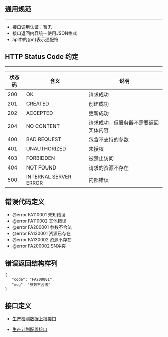 
 
## 通用规范

---

* 接口调用认证：暂无
* 接口返回内容统一使用JSON格式
* api中的{pn}表示通配符

## HTTP Status Code 约定

---

|状态码 |	含义                |   	说明      |
|------ | --------------------- | ------------    |
|200	|OK	                    | 请求成功        |
|201	|CREATED	            | 创建成功        |
|202	|ACCEPTED	            | 更新成功        |
|204	|NO CONTENT	            | 请求成功，但服务器不需要返回实体内容       |
|400	|BAD REQUEST            | 包含不支持的参数|
|401	|UNAUTHORIZED           | 未授权          |
|403	|FORBIDDEN	            | 被禁止访问      |
|404	|NOT FOUND	            | 请求的资源不存在|
|500	|INTERNAL SERVER ERROR  | 内部错误        |

## 错误代码定义

 - @error FA110001 未知错误
 - @error FA110002 其他错误
 - @error FA200001 参数不合法
 - @error FA130001 资源已存在
 - @error FA130002 资源不存在
 - @error FA200002 SN冲突

## 错误返回结构样列

 ```
 {
    "code": "FA200001",
    "msg": "参数不合法"
 }
 ```
## 接口定义
* [生产检测数据上报接口](https://git.1tianxia.net/h.xu/factory/blob/master/doc/POST.-product_data.md)

* [生产计划配置接口](https://git.1tianxia.net/h.xu/factory/blob/master/doc/POST.-product_config.md)